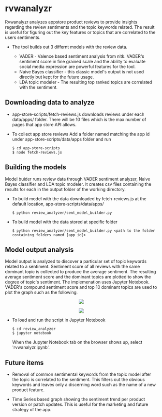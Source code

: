 # rvwanalyzr
Rvwanalyzr analyzes appstore product reviews to provide insights regarding the review sentiments and the topic keywords related. The result is useful for figuring out the key features or topics that are correlated to the users sentiments. 

* The tool builds out 3 differnt models with the review data.

    * VADER - Valence based sentiment analysis from nltk. VADER's sentiment score in fine grained scale and the ability to evaluate social media expression are powerful features for the tool.
    * Naive Bayes classifier - this classic model's output is not used directly but kept for the future usage.
    * LDA topic modeler - The resulting top ranked topics are correlated with the sentiment.

## Downloading data to analyze
* app-store-scripts/fetch-reviews.js downloads reviews under each data/apps/<app id> folder. There will be 10 files which is the max number of pages that app store API allows.

* To collect app store reviews
  Add a folder named matching the app id under app-store-scripts/data/apps folder and run
 
  ```
  $ cd app-store-scripts
  $ node fetch-reviews.js
  ```
 

## Building the models
Model buider runs review data through VADER sentiment analyzer, Naive Bayes classifier and LDA topic modeler. It creates csv files containing the results for each in the output folder of the working directory.

* To build model with the data downloaded by fetch-reviews.js at the default location, app-store-scripts/data/apps/
  ```
  $ python review_analyzer/sent_model_builder.py
  ```
* To build model with the data stored at specific folder
  ```
  $ python review_analyzer/sent_model_builder.py <path to the folder containing folders named [app id]>
  ```

## Model output analysis 
Model output is analyzed to discover a particular set of topic keywords related to a sentiment. Sentiment score of all reviews with the same dominant topic is collected to produce the average sentiment. The resulting average sentiment score and the dominant topics are plotted to show the degree of topic's sentiment. The implemenation uses Jupyter Notebook. VADER's compound sentiment score and top 10 dominant topics are used to plot the graph such as the following.

<p align="center">
  <img src ="https://github.com/jpark800/rvwanalyzr/blob/master/doc/topic_sentiment.png" />
</p>


<p align="center">
  <img src ="https://github.com/jpark800/rvwanalyzr/blob/master/doc/topic_keywords.png" />
</p>

* To load and run the script in Jupyter Notebook
  ```
  $ cd review_analyzer
  $ jupyter notebook
  ```
  When the Jupyter Notebook tab on the browser shows up, select 'rvwanalyzr.ipynb'.

## Future items

* Removal of common sentimental keywords from the topic model after the topic is correlated to the sentiment. This filters out the obvious keywords and leaves only a discerning word such as the name of a new product feature.

* Time Series based graph showing the sentiment trend per product version or patch updates. This is useful for the marketing and future strategy of the app.
